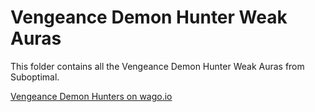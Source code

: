 # Vengeance Demon Hunter Weak Auras
This folder contains all the Vengeance Demon Hunter Weak Auras from Suboptimal.

[Vengeance Demon Hunters on wago.io](https://wago.io/weakauras/classes/demon-hunter/vengeance)
